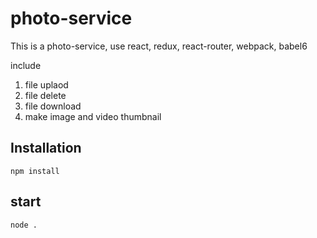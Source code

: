 # photo-service

This is a photo-service, use react, redux, react-router, webpack, babel6


include


1. file uplaod
2. file delete
3. file download
4. make image and video thumbnail

## Installation

```
npm install
```

## start

```
node .
```
